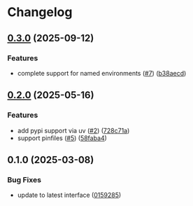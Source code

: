 # Changelog

## [0.3.0](https://github.com/snakemake/snakemake-software-deployment-plugin-conda/compare/v0.2.0...v0.3.0) (2025-09-12)


### Features

* complete support for named environments ([#7](https://github.com/snakemake/snakemake-software-deployment-plugin-conda/issues/7)) ([b38aecd](https://github.com/snakemake/snakemake-software-deployment-plugin-conda/commit/b38aecdc93e3058d219e2b7fe8bdfcee9d59a690))

## [0.2.0](https://github.com/snakemake/snakemake-software-deployment-plugin-conda/compare/v0.1.0...v0.2.0) (2025-05-16)


### Features

* add pypi support via uv ([#2](https://github.com/snakemake/snakemake-software-deployment-plugin-conda/issues/2)) ([728c71a](https://github.com/snakemake/snakemake-software-deployment-plugin-conda/commit/728c71a8d4d62334ddb516acb23c992b5bcb656e))
* support pinfiles ([#5](https://github.com/snakemake/snakemake-software-deployment-plugin-conda/issues/5)) ([58faba4](https://github.com/snakemake/snakemake-software-deployment-plugin-conda/commit/58faba47e8bb782dea27427f8419e4e5b47a6b20))

## 0.1.0 (2025-03-08)


### Bug Fixes

* update to latest interface ([0159285](https://github.com/snakemake/snakemake-software-deployment-plugin-conda/commit/015928520a4d87bb545cd2c1ab21f45f36466738))

